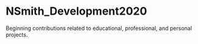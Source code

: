 # NSmith_Development2020
Beginning contributions related to educational, professional, and personal projects.
